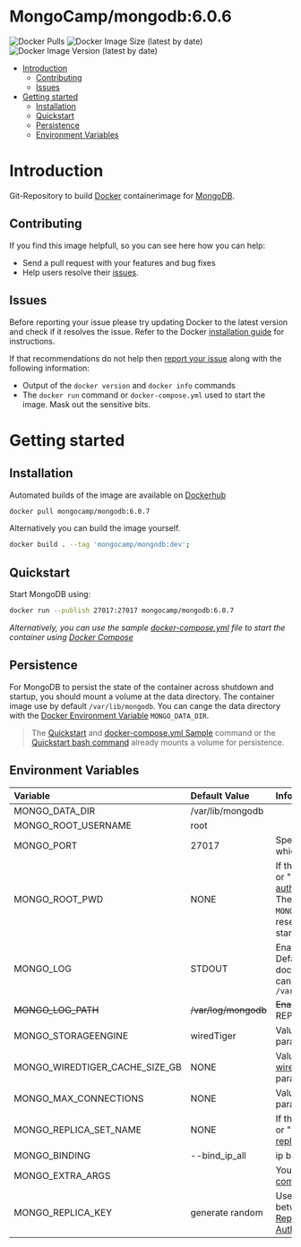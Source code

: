 # MongoCamp/mongodb:6.0.6

![Docker Pulls](https://img.shields.io/docker/pulls/mongocamp/mongodb) ![Docker Image Size (latest by date)](https://img.shields.io/docker/image-size/mongocamp/mongodb) ![Docker Image Version (latest by date)](https://img.shields.io/docker/v/mongocamp/mongodb) 

- [Introduction](#introduction)
    - [Contributing](#contributing)
    - [Issues](#issues)
- [Getting started](#getting-started)
    - [Installation](#installation)
    - [Quickstart](#quickstart)
    - [Persistence](#persistence)
    - [Environment Variables](#environment-variables)

# Introduction
Git-Repository to build [Docker](https://www.docker.com/) containerimage for [MongoDB](https://www.mongodb.org/).

## Contributing
If you find this image helpfull, so you can see here how you can help:

- Send a pull request with your features and bug fixes
- Help users resolve their [issues](https://github.com/MongoCamp/docker-mongodb/issues).

## Issues
Before reporting your issue please try updating Docker to the latest version and check if it resolves the issue. Refer to the
Docker [installation guide](https://docs.docker.com/installation) for instructions.

If that recommendations do not help then [report your issue](../../issues/new) along with the following information:

- Output of the `docker version` and `docker info` commands
- The `docker run` command or `docker-compose.yml` used to start the image. Mask out the sensitive bits.

# Getting started

## Installation
Automated builds of the image are available on
[Dockerhub](https://hub.docker.com/r/mongocamp/mongodb/)

```bash
docker pull mongocamp/mongodb:6.0.7
```

Alternatively you can build the image yourself.

```bash
docker build . --tag 'mongocamp/mongodb:dev';
```

## Quickstart

Start MongoDB using:

```bash
docker run --publish 27017:27017 mongocamp/mongodb:6.0.7
```

*Alternatively, you can use the sample [docker-compose.yml](docker-compose.yml) file to start the container using [Docker Compose](https://docs.docker.com/compose/)*

## Persistence

For MongoDB to persist the state of the container across shutdown and startup, you should mount a volume at the data directory. The container image use by default `/var/lib/mongodb`.
You can cange the data directory with the [Docker Environment Variable](https://docs.docker.com/compose/environment-variables/) `MONGO_DATA_DIR`.

> The [Quickstart](#quickstart) and [docker-compose.yml Sample](docker-compose.yml) command or the [Quickstart bash command](#Quickstart) already mounts a volume for persistence.

## Environment Variables

| Variable                       | Default Value        | Informations                                                                                                                                                                                                                                       |
|:-------------------------------|:---------------------|:---------------------------------------------------------------------------------------------------------------------------------------------------------------------------------------------------------------------------------------------------|
| MONGO_DATA_DIR                 | /var/lib/mongodb     |                                                                                                                                                                                                                                                    |
| MONGO_ROOT_USERNAME            | root                 |                                                                                                                                                                                                                                                    |
| MONGO_PORT                     | 27017                | Specifies the TCP port on which the MongoDB                                                                                                                                                                                                        |
| MONGO_ROOT_PWD                 | NONE                 | If the param not equal `NONE` or "" the MongoDB [authorization](https://docs.mongodb.com/manual/reference/program/mongod/#cmdoption-mongod-auth) will enabled. The password of the `MONGO_ROOT_USERNAME` will be reseted on every container start. |
| MONGO_LOG                      | STDOUT               | Enable Loging to [LogPath](https://docs.mongodb.com/manual/reference/program/mongod/#cmdoption-mongod-logpath). Default is the stdout of the docker container, but you can also use something like `/var/log/mongodb/mongo.log`                    |
| ~~MONGO_LOG_PATH~~             | ~~/var/log/mongodb~~ | ~~Enable Loging to [LogPath](https://docs.mongodb.com/manual/reference/program/mongod/#cmdoption-mongod-logpath)~~ REPLACED BY `MONGO_LOG`                                                                                                         |
| MONGO_STORAGEENGINE            | wiredTiger           | Value for the [storageEngine](https://docs.mongodb.com/manual/reference/program/mongod/#cmdoption-mongod-storageengine) parameter                                                                                                                  |
| MONGO_WIREDTIGER_CACHE_SIZE_GB | NONE                 | Value for the [wiredTigerCacheSizeGB](https://docs.mongodb.com/manual/reference/program/mongod/#wiredtiger-options) parameter                                                                                                                      |
| MONGO_MAX_CONNECTIONS          | NONE                 | Value for the [maxConns](https://docs.mongodb.com/manual/reference/program/mongod/#cmdoption-mongod-maxconns) parameter if not equal `NONE`                                                                                                        |
| MONGO_REPLICA_SET_NAME         | NONE                 | If the param not equal `NONE` or "" set name for replSet [replication options](https://docs.mongodb.com/manual/reference/program/mongod/#replication-options)                                                                                      |
| MONGO_BINDING                  | --bind_ip_all        | ip binding  [ip binding options](https://docs.mongodb.com/manual/reference/program/mongod/#cmdoption-mongod-bind-ip)                                                                                                                               |
| MONGO_EXTRA_ARGS               |                      | You can use every `mongod` [commandline option](https://docs.mongodb.com/manual/reference/program/mongod/#options)                                                                                                                                 |
| MONGO_REPLICA_KEY              | generate random      | Used for communication between replica sets [Replica Set to Keyfile Authentication](https://www.mongodb.com/docs/manual/tutorial/enforce-keyfile-access-control-in-existing-replica-set/)                                                          |
